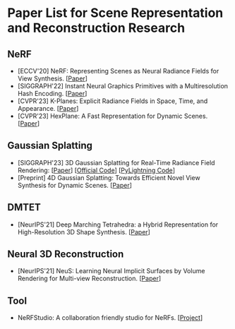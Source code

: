 # Paper List for Scene Representation and Reconstruction Research
## NeRF
- [ECCV'20] NeRF: Representing Scenes as Neural Radiance Fields for View Synthesis. \[[Paper](http://arxiv.org/abs/2003.08934)\]
- [SIGGRAPH'22] Instant Neural Graphics Primitives with a Multiresolution Hash Encoding. \[[Paper](http://arxiv.org/abs/2201.05989)\]
- [CVPR'23] K-Planes: Explicit Radiance Fields in Space, Time, and Appearance. \[[Paper](http://arxiv.org/abs/2301.10241)\]
- [CVPR'23] HexPlane: A Fast Representation for Dynamic Scenes. \[[Paper](http://arxiv.org/abs/2301.09632)\]

## Gaussian Splatting
- [SIGGRAPH'23] 3D Gaussian Splatting for Real-Time Radiance Field Rendering: \[[Paper](https://arxiv.org/abs/2308.04079)\] \[[Official Code](https://github.com/graphdeco-inria/gaussian-splatting)\] \[[PyLightning Code](https://github.com/yzslab/gaussian-splatting-lightning)\]
- [Preprint] 4D Gaussian Splatting: Towards Efficient Novel View Synthesis for Dynamic Scenes. \[[Paper](https://arxiv.org/abs/2402.03307)\]

## DMTET
- [NeurIPS'21] Deep Marching Tetrahedra: a Hybrid Representation for High-Resolution 3D Shape Synthesis. \[[Paper](https://arxiv.org/abs/2111.04276)\]

## Neural 3D Reconstruction
- [NeurIPS'21] NeuS: Learning Neural Implicit Surfaces by Volume Rendering for Multi-view Reconstruction. \[[Paper](http://arxiv.org/abs/2106.10689)\]

## Tool
- NeRFStudio: A collaboration friendly studio for NeRFs. \[[Project](https://github.com/nerfstudio-project/nerfstudio/)\]